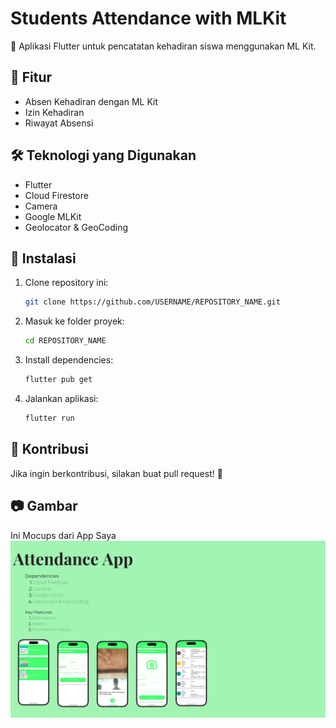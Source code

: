 # Students Attendance with MLKit

🚀 Aplikasi Flutter untuk pencatatan kehadiran siswa menggunakan ML Kit.

## 📌 Fitur
- Absen Kehadiran dengan ML Kit
- Izin Kehadiran
- Riwayat Absensi

## 🛠️ Teknologi yang Digunakan
- Flutter
- Cloud Firestore
- Camera
- Google MLKit
- Geolocator & GeoCoding

## 🚀 Instalasi
1. Clone repository ini:
   ```sh
   git clone https://github.com/USERNAME/REPOSITORY_NAME.git
   ```
2. Masuk ke folder proyek:
   ```sh
   cd REPOSITORY_NAME
   ```
3. Install dependencies:
   ```sh
   flutter pub get
   ```
4. Jalankan aplikasi:
   ```sh
   flutter run
   ```

## 🤝 Kontribusi
Jika ingin berkontribusi, silakan buat pull request! 🙌

## 📷 Gambar
Ini Mocups dari App Saya
![Mocups](mocups.png)
